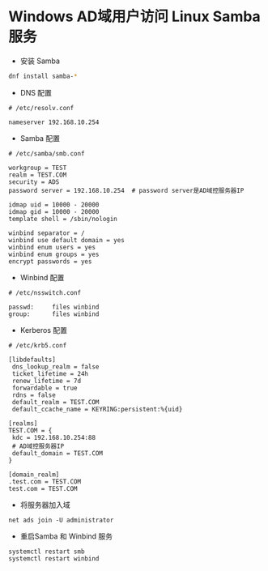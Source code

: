 # Windows AD域用户访问 Linux Samba 服务
- 安装 Samba
```bash
dnf install samba-*
```
- DNS 配置
```
# /etc/resolv.conf

nameserver 192.168.10.254
```
- Samba 配置
```
# /etc/samba/smb.conf

workgroup = TEST
realm = TEST.COM
security = ADS
password server = 192.168.10.254  # password server是AD域控服务器IP

idmap uid = 10000 - 20000
idmap gid = 10000 - 20000
template shell = /sbin/nologin

winbind separator = /
winbind use default domain = yes
winbind enum users = yes
winbind enum groups = yes
encrypt passwords = yes
```
- Winbind 配置
```
# /etc/nsswitch.conf

passwd:     files winbind
group:      files winbind
```
- Kerberos 配置
```
# /etc/krb5.conf

[libdefaults]
 dns_lookup_realm = false
 ticket_lifetime = 24h
 renew_lifetime = 7d
 forwardable = true
 rdns = false
 default_realm = TEST.COM
 default_ccache_name = KEYRING:persistent:%{uid}

[realms]
TEST.COM = {
 kdc = 192.168.10.254:88
 # AD域控服务器IP
 default_domain = TEST.COM
}

[domain_realm]
.test.com = TEST.COM
test.com = TEST.COM
```
- 将服务器加入域
```
net ads join -U administrator
```
- 重启Samba 和 Winbind 服务
```
systemctl restart smb
systemctl restart winbind
```
